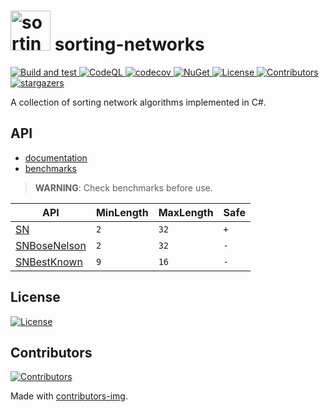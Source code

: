 ﻿<h1>
<img src="/icon.png" alt="sorting-networks" width="64"/>
sorting-networks
</h1>
<p align="left">
    <a href="https://github.com/petarpetrovt/sorting-networks/actions?query=workflow%3ABuild" alt="Build and test">
        <img alt="Build and test" src="https://github.com/petarpetrovt/sorting-networks/workflows/Build%20and%20test/badge.svg?branch=master" />
    </a>
    <a href="https://github.com/petarpetrovt/sorting-networks/actions?query=workflow%3ACodeQL" alt="CodeQL">
        <img alt="CodeQL" src="https://github.com/petarpetrovt/sorting-networks/workflows/CodeQL/badge.svg?branch=master" />
    </a>
    <a href="https://codecov.io/gh/petarpetrovt/sorting-networks" alt="codecov">
        <img alt="codecov" src="https://codecov.io/gh/petarpetrovt/sorting-networks/branch/master/graph/badge.svg?token=nzdk7N3iVY" />
    </a>
    <a href="https://www.nuget.org/packages/SortingNetworks" alt="NuGet">
        <img alt="NuGet" src="https://img.shields.io/nuget/v/SortingNetworks.svg" />
    </a>
    <a href="https://app.fossa.com/projects/git%2Bgithub.com%2Fpetarpetrovt%2Fsorting-networks?ref=badge_shield" alt="License">
        <img alt="License" src="https://app.fossa.com/api/projects/git%2Bgithub.com%2Fpetarpetrovt%2Fsorting-networks.svg?type=shield" />
    </a>
    <a href="https://github.com/petarpetrovt/sorting-networks/graphs/contributors" alt="Contributors">
        <img alt="Contributors" src="https://img.shields.io/github/contributors/petarpetrovt/sorting-networks?color=brightgreen" />
    </a>
    <a href="https://github.com/petarpetrovt/sorting-networks/stargazers" alt="stargazers">
       <img alt="stargazers" src="https://img.shields.io/github/stars/petarpetrovt/sorting-networks?color=brightgreen" />
    </a>
</p>

A collection of sorting network algorithms implemented in C#.

## API

* [documentation](docs/api/index.md)
* [benchmarks](docs/benchmarks/README.md)

>  **WARNING**: Check benchmarks before use.

| API | MinLength | MaxLength | Safe |
| --- | ----------| --------- | ------ |
| [SN](docs/api/SortingNetworks-SN.md#Methods) | `2` | `32` | `+` |
| [SNBoseNelson](docs/api/SortingNetworks-SNBoseNelson.md#Methods) | `2` | `32` | `-` |
| [SNBestKnown](docs/api/SortingNetworks-SNBestKnown.md#Methods) | `9` | `16` | `-` |

## License
<a href="https://app.fossa.com/projects/git%2Bgithub.com%2Fpetarpetrovt%2Fsorting-networks?ref=badge_large">
  <img alt="License" src="https://app.fossa.com/api/projects/git%2Bgithub.com%2Fpetarpetrovt%2Fsorting-networks.svg?type=large" />
</a>

## Contributors
<a href="https://github.com/petarpetrovt/sorting-networks/graphs/contributors">
  <img alt="Contributors" src="https://contributors-img.web.app/image?repo=petarpetrovt/sorting-networks" />
</a>

Made with [contributors-img](https://contributors-img.web.app).

